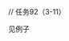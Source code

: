 // 任务92（3-11）

见例子


<!-- 旋转数组
给定一个数组，将数组中的元素项右移动k个位置，其中k是非负数
输入：[1,2,3,4,5,6,7]和k=3
输出：[5,6,7, 1,2,3,4]

解析：
k是几，就是将数组从后面开始数起截取多少位，放到数组的最前面
-->


